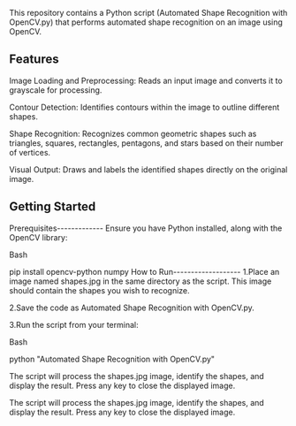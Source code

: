 This repository contains a Python script (Automated Shape Recognition with OpenCV.py) that performs automated shape recognition on an image using OpenCV.

Features
---------------------------------------------------------------------------------------------------------------------------------------------------------
Image Loading and Preprocessing: Reads an input image and converts it to grayscale for processing.

Contour Detection: Identifies contours within the image to outline different shapes.

Shape Recognition: Recognizes common geometric shapes such as triangles, squares, rectangles, pentagons, and stars based on their number of vertices.

Visual Output: Draws and labels the identified shapes directly on the original image.

Getting Started
------------------------------------------------------------------------------------------------
Prerequisites-------------
Ensure you have Python installed, along with the OpenCV library:

  Bash

  pip install opencv-python numpy
How to Run-------------------
1.Place an image named shapes.jpg in the same directory as the script. This image should contain the shapes you wish to recognize.

2.Save the code as Automated Shape Recognition with OpenCV.py.

3.Run the script from your terminal:

  Bash

  python "Automated Shape Recognition with OpenCV.py"
  
The script will process the shapes.jpg image, identify the shapes, and display the result. Press any key to close the displayed image.  
  
The script will process the shapes.jpg image, identify the shapes, and display the result. Press any key to close the displayed image.
